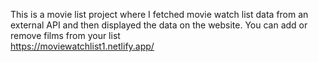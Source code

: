   This  is a movie list project where I fetched movie watch list data from an external API and then displayed the data on the website. You can add or remove films from your list    
https://moviewatchlist1.netlify.app/  
 
 
  
  
 
